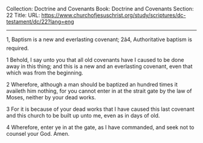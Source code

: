Collection: Doctrine and Covenants
Book: Doctrine and Covenants
Section: 22
Title: 
URL: https://www.churchofjesuschrist.org/study/scriptures/dc-testament/dc/22?lang=eng

---

1, Baptism is a new and everlasting covenant; 2â4, Authoritative baptism is required.

1 Behold, I say unto you that all old covenants have I caused to be done away in this thing; and this is a new and an everlasting covenant, even that which was from the beginning.

2 Wherefore, although a man should be baptized an hundred times it availeth him nothing, for you cannot enter in at the strait gate by the law of Moses, neither by your dead works.

3 For it is because of your dead works that I have caused this last covenant and this church to be built up unto me, even as in days of old.

4 Wherefore, enter ye in at the gate, as I have commanded, and seek not to counsel your God. Amen.
